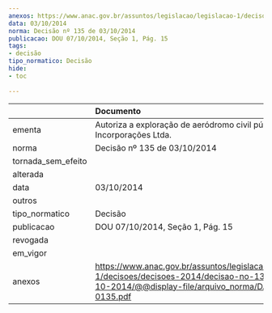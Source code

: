 ```yaml
---
anexos: https://www.anac.gov.br/assuntos/legislacao/legislacao-1/decisoes/decisoes-2014/decisao-no-135-de-03-10-2014/@@display-file/arquivo_norma/DA2014-0135.pdf
data: 03/10/2014
norma: Decisão nº 135 de 03/10/2014
publicacao: DOU 07/10/2014, Seção 1, Pág. 15
tags:
- decisão
tipo_normatico: Decisão
hide: 
- toc 
 
---
```


|                    | Documento                                                                                                                                                 |
|:-------------------|:----------------------------------------------------------------------------------------------------------------------------------------------------------|
| ementa             | Autoriza a exploração de aeródromo civil público - JHSF Incorporações Ltda.                                                                               |
| norma              | Decisão nº 135 de 03/10/2014                                                                                                                              |
| tornada_sem_efeito |                                                                                                                                                           |
| alterada           |                                                                                                                                                           |
| data               | 03/10/2014                                                                                                                                                |
| outros             |                                                                                                                                                           |
| tipo_normatico     | Decisão                                                                                                                                                   |
| publicacao         | DOU 07/10/2014, Seção 1, Pág. 15                                                                                                                          |
| revogada           |                                                                                                                                                           |
| em_vigor           |                                                                                                                                                           |
| anexos             | https://www.anac.gov.br/assuntos/legislacao/legislacao-1/decisoes/decisoes-2014/decisao-no-135-de-03-10-2014/@@display-file/arquivo_norma/DA2014-0135.pdf |